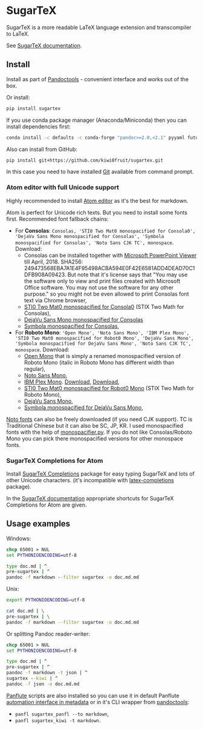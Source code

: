 # SugarTeX

SugarTeX is a more readable LaTeX language extension and transcompiler to LaTeX.

See [SugarTeX documentation](https://github.com/kiwi0fruit/sugartex/blob/master/sugartex.md).


## Install

Install as part of [Pandoctools](https://github.com/kiwi0fruit/pandoctools) - convenient interface and works out of the box.

Or install:

```sh
pip install sugartex
```

If you use conda package manager (Anaconda/Miniconda) then you can install dependencies first:

```sh
conda install -c defaults -c conda-forge "pandoc>=2.0,<2.1" pyyaml future shutilwhich
```

Also can install from GitHub:

```sh
pip install git+https://github.com/kiwi0fruit/sugartex.git
```
In this case you need to have installed [Git](https://git-scm.com/downloads) available from command prompt.


### Atom editor with full Unicode support

Highly recommended to install [Atom editor](https://atom.io/) as it's the best for markdown.

Atom is perfect for Unicode rich texts. But you need to install some fonts first. Recommended font fallback chains:

* For **Consolas**: `Consolas, 'STI0 Two Mat0 monospacified for Consola0', 'DejaVu Sans Mono monospacified for Consolas', 'Symbola monospacified for Consolas', 'Noto Sans CJK TC', monospace`. Download:
    * Consolas can be installed together with [Microsoft PowerPoint Viewer](https://www.microsoft.com/en-us/download/details.aspx?id=13) till April, 2018. SHA256: 249473568EBA7A1E4F95498ACBA594E0F42E6581ADD4DEAD70C1DFB908A09423. But note that it's license says that "You may use the software only to view and print files created with Microsoft Office software. You may not use the software for any other purpose." so you might not be even allowed to print Consolas font text via Chrome browser,
    * [STI0 Two Mat0 monospacified for Consola0](https://github.com/kiwi0fruit/open-fonts/blob/master/Fonts/STI0TwoMat0_monospacified_for_Consola0.ttf?raw=true) (STIX Two Math for Consolas),
    * [DejaVu Sans Mono monospacified for Consolas](https://github.com/kiwi0fruit/open-fonts/blob/master/Fonts/DejaVuSansMono_monospacified_for_Consolas.ttf?raw=true)
    * [Symbola monospacified for Consolas](https://github.com/cpitclaudel/monospacifier/blob/master/fonts/Symbola_monospacified_for_Consolas.ttf?raw=true),
* For **Roboto Mono**: `'Open Mono', 'Noto Sans Mono', 'IBM Plex Mono', 'STI0 Two Mat0 monospacified for Robot0 Mono', 'DejaVu Sans Mono', 'Symbola monospacified for DejaVu Sans Mono', 'Noto Sans CJK TC', monospace`. Download:
    * [Open Mono](https://github.com/kiwi0fruit/open-fonts/blob/master/Fonts/OpenMono.7z?raw=true) that is simply a renamed monospacified version of Roboto Mono (italic in Roboto Mono has different width than regular),
    * [Noto Sans Mono](https://github.com/kiwi0fruit/open-fonts/blob/master/Fonts/NotoSansMono-hinted.7z?raw=true),
    * [IBM Plex Mono](https://fonts.google.com/specimen/IBM+Plex+Mono). [Download](https://fonts.google.com/specimen/IBM+Plex+Mono), [Download](https://github.com/google/fonts/tree/master/ofl/ibmplexmono),
    * [STI0 Two Mat0 monospacified for Robot0 Mono](https://github.com/kiwi0fruit/open-fonts/blob/master/Fonts/STI0TwoMat0_monospacified_for_Robot0Mono.ttf?raw=true) (STIX Two Math for Roboto Mono),
    * [DejaVu Sans Mono](https://dejavu-fonts.github.io/Download.html),
    * [Symbola monospacified for DejaVu Sans Mono](https://github.com/cpitclaudel/monospacifier/blob/master/fonts/Symbola_monospacified_for_DejaVuSansMono.ttf?raw=true),

[Noto fonts](https://www.google.com/get/noto/) can also be freely downloaded (if you need CJK support). TC is Traditional Chinese but it can also be SC, JP, KR. I used monospacified fonts with the help of [monospacifier.py](https://github.com/cpitclaudel/monospacifier). If you do not like Consolas/Roboto Mono you can pick there monospacified versions for other monospace fonts.


### SugarTeX Completions for Atom

Install [SugarTeX Completions](https://atom.io/packages/sugartex-completions) package for easy typing SugarTeX and lots of other Unicode characters. (it's incompatible with [latex-completions](https://atom.io/packages/latex-completions) package).

In the [SugarTeX documentation](https://github.com/kiwi0fruit/sugartex/blob/master/sugartex.md) appropriate shortcuts for SugarTeX Completions for Atom are given.


## Usage examples

Windows:

```bat
chcp 65001 > NUL
set PYTHONIOENCODING=utf-8

type doc.md | ^
pre-sugartex | ^
pandoc -f markdown --filter sugartex -o doc.md.md
```

Unix:

```sh
export PYTHONIOENCODING=utf-8

cat doc.md | \
pre-sugartex | \
pandoc -f markdown --filter sugartex -o doc.md.md
```

Or splitting Pandoc reader-writer:

```bat
chcp 65001 > NUL
set PYTHONIOENCODING=utf-8

type doc.md | ^
pre-sugartex | ^
pandoc -f markdown -t json | ^
sugartex --kiwi | ^
pandoc -f json -o doc.md.md
```

[Panflute](https://github.com/sergiocorreia/panflute) scripts are also installed so you can use it in default Panflute [automation interface in metadata](http://scorreia.com/software/panflute/guide.html#running-filters-automatically) or in it's CLI wrapper from [pandoctools](https://github.com/kiwi0fruit/pandoctools):

* `panfl sugartex_panfl --to markdown`,
* `panfl sugartex_kiwi -t markdown`.
